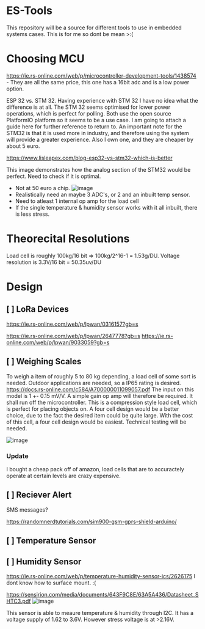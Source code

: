 # ES-Tools
This repository will be a source for different tools to use in embedded systems cases.
This is for me so dont be mean >:(

# Choosing MCU
https://ie.rs-online.com/web/p/microcontroller-development-tools/1438574 - They are all the same price, this one has a 16bit adc and is a low power option.

ESP 32 vs. STM 32.
Having experience with STM 32 I have no idea what the difference is at all. 
The STM 32 seems optimised for lower power operations, which is perfect for polling.
Both use the open source PlatformIO platform so it seems to be a use case.
I am going to attach a guide here for further reference to return to.
An important note for the STM32 is that it is used more in industry, and therefore using the system will provide a greater experience.
Also I own one, and they are cheaper by about 5 euro.

https://www.lisleapex.com/blog-esp32-vs-stm32-which-is-better

This image demonstrates how the analog section of the STM32 would be perfect.
Need to check if it is optimal.
- Not at 50 euro a chip.
![image](https://github.com/user-attachments/assets/a040cdde-ec3c-496c-97e0-cce4583613ba)
- Realistically need an maybe 3 ADC's, or 2 and an inbuilt temp sensor.
- Need to atleast 1 internal op amp for the load cell
- If the single temperature & humidity sensor works with it all inbuilt, there is less stress.

# Theorecital Resolutions
Load cell is roughly 100kg/16 bit => 100kg/2^16-1 = 1.53g/DU.
Voltage resolution is 3.3V/16 bit = 50.35uv/DU
# Design
## [ ] LoRa Devices
https://ie.rs-online.com/web/p/lpwan/0316157?gb=s

https://ie.rs-online.com/web/p/lpwan/2647778?gb=s
https://ie.rs-online.com/web/p/lpwan/9033059?gb=s
## [ ] Weighing Scales
To weigh a item of roughly 5 to 80 kg depending, a load cell of some sort is needed.
Outdoor applications are needed, so a IP65 rating is desired.
https://docs.rs-online.com/c584/A700000011099057.pdf
The input on this model is 1 +- 0.15 mV/V. A simple gain op amp will therefore be required.
It shall run off the microcontroller.
This is a compression style load cell, which is perfect for placing objects on.
A four cell design would be a better choice, due to the fact the desired item could be quite large.
With the cost of this cell, a four cell design would be easiest.
Technical testing will be needed.

![image](https://github.com/user-attachments/assets/c9e1730f-6496-4467-bbd1-4686672334ed)


### Update
I bought a cheap pack off of amazon, load cells that are to accuractely operate at certain levels are crazy expensive.

## [ ] Reciever Alert
SMS messages?

https://randomnerdtutorials.com/sim900-gsm-gprs-shield-arduino/
## [ ] Temperature Sensor


## [ ] Humidity Sensor
https://ie.rs-online.com/web/p/temperature-humidity-sensor-ics/2626175
I dont know how to surface mount. :(

https://sensirion.com/media/documents/643F9C8E/63A5A436/Datasheet_SHTC3.pdf
![image](https://github.com/user-attachments/assets/f3ee4a2a-0395-43f6-93e6-3a3d7d862e3c)

This sensor is able to meaure temperature & humidity through I2C.
It has a voltage supply of 1.62 to 3.6V.
However stress voltage is at >2.16V.
